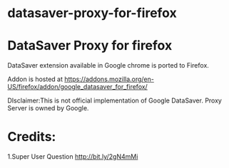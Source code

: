 # datasaver-proxy-for-firefox
DataSaver Proxy for firefox 
==============
DataSaver extension available in Google chrome is ported to Firefox.

Addon is hosted at https://addons.mozilla.org/en-US/firefox/addon/google_datasaver_for_firefox/



DIsclaimer:This is not official implementation of Google DataSaver.
Proxy Server is owned by Google.



Credits:
========
1.Super User Question http://bit.ly/2gN4mMi
